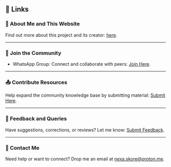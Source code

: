 ## 📌 Links

### 🔗 About Me and This Website

Find out more about this project and its creator: [here](./links/about).

---

### 💬 Join the Community

- WhatsApp Group: Connect and collaborate with peers: [Join Here](https://chat.whatsapp.com/JuvHVkzVjc41ywITKe23h0).

---

### 📤 Contribute Resources

Help expand the community knowledge base by submitting material: [Submit Here](https://tally.so/r/nr6d2N).

---

### 🤔 Feedback and Queries

Have suggestions, corrections, or reviews? Let me know: [Submit Feedback](https://tally.so/r/w48opO).

---

### 📧 Contact Me

Need help or want to connect? Drop me an email at [nexa.skore@proton.me](mailto:nexa.skore@proton.me).
